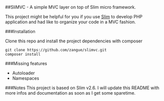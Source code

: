 ##SliMVC - A simple MVC layer on top of Slim micro framework.

This project might be helpful for you if you use [Slim](http://docs.slimframework.com/) to develop PHP application and had like to organize your code in a MVC fashion.

###Installation

Clone this repo and install the project dependencies with composer

```
git clone https://github.com/zangue/slimvc.git
composer install
```

###Missing features
* Autoloader
* Namespaces

###Notes
This project is based on Slim v2.6.
I will update this README with more infos and documentation as soon as I get some sparetime.

